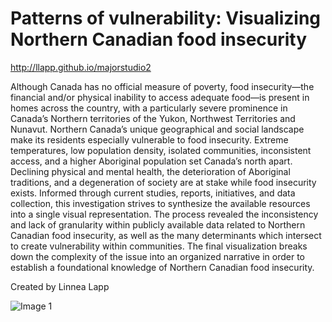 # Patterns of vulnerability: Visualizing Northern Canadian food insecurity

http://llapp.github.io/majorstudio2

Although Canada has no official measure of poverty, food
insecurity—the financial and/or physical inability to access
adequate food—is present in homes across the country, with a
particularly severe prominence in Canada’s Northern territories
of the Yukon, Northwest Territories and Nunavut. Northern
Canada’s unique geographical and social landscape make
its residents especially vulnerable to food insecurity. Extreme
temperatures, low population density, isolated communities,
inconsistent access, and a higher Aboriginal population set
Canada’s north apart. Declining physical and mental health, the
deterioration of Aboriginal traditions, and a degeneration of
society are at stake while food insecurity exists.
Informed through current studies, reports, initiatives, and data
collection, this investigation strives to synthesize the available
resources into a single visual representation. The process
revealed the inconsistency and lack of granularity within publicly
available data related to Northern Canadian food insecurity,
as well as the many determinants which intersect to create
vulnerability within communities. The final visualization breaks
down the complexity of the issue into an organized narrative
in order to establish a foundational knowledge of Northern
Canadian food insecurity.

Created by Linnea Lapp

![Image 1](https://github.com/llapp/majorstudio2/tree/master/documentation/1.png "Image 1")

